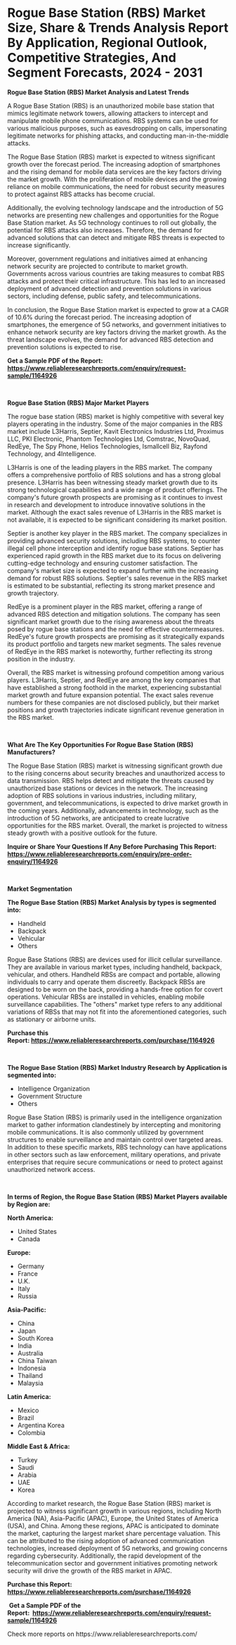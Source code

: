 <p><h1>Rogue Base Station (RBS) Market Size, Share & Trends Analysis Report By Application, Regional Outlook, Competitive Strategies, And Segment Forecasts, 2024 - 2031</h1></p><p><strong>Rogue Base Station (RBS) Market Analysis and Latest Trends</strong></p>
<p><p>A Rogue Base Station (RBS) is an unauthorized mobile base station that mimics legitimate network towers, allowing attackers to intercept and manipulate mobile phone communications. RBS systems can be used for various malicious purposes, such as eavesdropping on calls, impersonating legitimate networks for phishing attacks, and conducting man-in-the-middle attacks.</p><p>The Rogue Base Station (RBS) market is expected to witness significant growth over the forecast period. The increasing adoption of smartphones and the rising demand for mobile data services are the key factors driving the market growth. With the proliferation of mobile devices and the growing reliance on mobile communications, the need for robust security measures to protect against RBS attacks has become crucial.</p><p>Additionally, the evolving technology landscape and the introduction of 5G networks are presenting new challenges and opportunities for the Rogue Base Station market. As 5G technology continues to roll out globally, the potential for RBS attacks also increases. Therefore, the demand for advanced solutions that can detect and mitigate RBS threats is expected to increase significantly.</p><p>Moreover, government regulations and initiatives aimed at enhancing network security are projected to contribute to market growth. Governments across various countries are taking measures to combat RBS attacks and protect their critical infrastructure. This has led to an increased deployment of advanced detection and prevention solutions in various sectors, including defense, public safety, and telecommunications.</p><p>In conclusion, the Rogue Base Station market is expected to grow at a CAGR of 10.6% during the forecast period. The increasing adoption of smartphones, the emergence of 5G networks, and government initiatives to enhance network security are key factors driving the market growth. As the threat landscape evolves, the demand for advanced RBS detection and prevention solutions is expected to rise.</p></p>
<p><strong>Get a Sample PDF of the Report:&nbsp; <a href="https://www.reliableresearchreports.com/enquiry/request-sample/1164926">https://www.reliableresearchreports.com/enquiry/request-sample/1164926</a></strong></p>
<p>&nbsp;</p>
<p><strong>Rogue Base Station (RBS) Major Market Players</strong></p>
<p><p>The rogue base station (RBS) market is highly competitive with several key players operating in the industry. Some of the major companies in the RBS market include L3Harris, Septier, Kavit Electronics Industries Ltd, Proximus LLC, PKI Electronic, Phantom Technologies Ltd, Comstrac, NovoQuad, RedEye, The Spy Phone, Helios Technologies, Ismallcell Biz, Rayfond Technology, and 4Intelligence.</p><p>L3Harris is one of the leading players in the RBS market. The company offers a comprehensive portfolio of RBS solutions and has a strong global presence. L3Harris has been witnessing steady market growth due to its strong technological capabilities and a wide range of product offerings. The company's future growth prospects are promising as it continues to invest in research and development to introduce innovative solutions in the market. Although the exact sales revenue of L3Harris in the RBS market is not available, it is expected to be significant considering its market position.</p><p>Septier is another key player in the RBS market. The company specializes in providing advanced security solutions, including RBS systems, to counter illegal cell phone interception and identify rogue base stations. Septier has experienced rapid growth in the RBS market due to its focus on delivering cutting-edge technology and ensuring customer satisfaction. The company's market size is expected to expand further with the increasing demand for robust RBS solutions. Septier's sales revenue in the RBS market is estimated to be substantial, reflecting its strong market presence and growth trajectory.</p><p>RedEye is a prominent player in the RBS market, offering a range of advanced RBS detection and mitigation solutions. The company has seen significant market growth due to the rising awareness about the threats posed by rogue base stations and the need for effective countermeasures. RedEye's future growth prospects are promising as it strategically expands its product portfolio and targets new market segments. The sales revenue of RedEye in the RBS market is noteworthy, further reflecting its strong position in the industry.</p><p>Overall, the RBS market is witnessing profound competition among various players. L3Harris, Septier, and RedEye are among the key companies that have established a strong foothold in the market, experiencing substantial market growth and future expansion potential. The exact sales revenue numbers for these companies are not disclosed publicly, but their market positions and growth trajectories indicate significant revenue generation in the RBS market.</p></p>
<p>&nbsp;</p>
<p><strong>What Are The Key Opportunities For Rogue Base Station (RBS) Manufacturers?</strong></p>
<p><p>The Rogue Base Station (RBS) market is witnessing significant growth due to the rising concerns about security breaches and unauthorized access to data transmission. RBS helps detect and mitigate the threats caused by unauthorized base stations or devices in the network. The increasing adoption of RBS solutions in various industries, including military, government, and telecommunications, is expected to drive market growth in the coming years. Additionally, advancements in technology, such as the introduction of 5G networks, are anticipated to create lucrative opportunities for the RBS market. Overall, the market is projected to witness steady growth with a positive outlook for the future.</p></p>
<p><strong>Inquire or Share Your Questions If Any Before Purchasing This Report: <a href="https://www.reliableresearchreports.com/enquiry/pre-order-enquiry/1164926">https://www.reliableresearchreports.com/enquiry/pre-order-enquiry/1164926</a></strong></p>
<p>&nbsp;</p>
<p><strong>Market Segmentation</strong></p>
<p><strong>The Rogue Base Station (RBS) Market Analysis by types is segmented into:</strong></p>
<p><ul><li>Handheld</li><li>Backpack</li><li>Vehicular</li><li>Others</li></ul></p>
<p><p>Rogue Base Stations (RBS) are devices used for illicit cellular surveillance. They are available in various market types, including handheld, backpack, vehicular, and others. Handheld RBSs are compact and portable, allowing individuals to carry and operate them discreetly. Backpack RBSs are designed to be worn on the back, providing a hands-free option for covert operations. Vehicular RBSs are installed in vehicles, enabling mobile surveillance capabilities. The "others" market type refers to any additional variations of RBSs that may not fit into the aforementioned categories, such as stationary or airborne units.</p></p>
<p><strong>Purchase this Report:&nbsp;<a href="https://www.reliableresearchreports.com/purchase/1164926">https://www.reliableresearchreports.com/purchase/1164926</a></strong></p>
<p>&nbsp;</p>
<p><strong>The Rogue Base Station (RBS) Market Industry Research by Application is segmented into:</strong></p>
<p><ul><li>Intelligence Organization</li><li>Government Structure</li><li>Others</li></ul></p>
<p><p>Rogue Base Station (RBS) is primarily used in the intelligence organization market to gather information clandestinely by intercepting and monitoring mobile communications. It is also commonly utilized by government structures to enable surveillance and maintain control over targeted areas. In addition to these specific markets, RBS technology can have applications in other sectors such as law enforcement, military operations, and private enterprises that require secure communications or need to protect against unauthorized network access.</p></p>
<p>&nbsp;</p>
<p><strong>In terms of Region, the Rogue Base Station (RBS) Market Players available by Region are:</strong></p>
<p>
    <p> <strong> North America: </strong>
        <ul>
            <li>United States</li>
            <li>Canada</li>
        </ul>
        </p> 
    <p> <strong> Europe: </strong>
        <ul>
            <li>Germany</li>
            <li>France</li>
            <li>U.K.</li>
            <li>Italy</li>
            <li>Russia</li>
        </ul>
        </p> 
    <p> <strong> Asia-Pacific: </strong>
        <ul>
            <li>China</li>
            <li>Japan</li>
            <li>South Korea</li>
            <li>India</li>
            <li>Australia</li>
            <li>China Taiwan</li>
            <li>Indonesia</li>
            <li>Thailand</li>
            <li>Malaysia</li>
        </ul>
        </p> 
    <p> <strong> Latin America: </strong>
        <ul>
            <li>Mexico</li>
            <li>Brazil</li>
            <li>Argentina Korea</li>
            <li>Colombia</li>
        </ul>
        </p> 
    <p> <strong> Middle East & Africa: </strong>
        <ul>
            <li>Turkey</li>
            <li>Saudi</li>
            <li>Arabia</li>
            <li>UAE</li>
            <li>Korea</li>
        </ul>
    </p>
    </p>
<p><p>According to market research, the Rogue Base Station (RBS) market is projected to witness significant growth in various regions, including North America (NA), Asia-Pacific (APAC), Europe, the United States of America (USA), and China. Among these regions, APAC is anticipated to dominate the market, capturing the largest market share percentage valuation. This can be attributed to the rising adoption of advanced communication technologies, increased deployment of 5G networks, and growing concerns regarding cybersecurity. Additionally, the rapid development of the telecommunication sector and government initiatives promoting network security will drive the growth of the RBS market in APAC.</p></p>
<p><strong>Purchase this Report: <a href="https://www.reliableresearchreports.com/purchase/1164926">https://www.reliableresearchreports.com/purchase/1164926</a></strong></p>
<p>&nbsp;<strong>Get a Sample PDF of the Report:&nbsp;&nbsp;<a href="https://www.reliableresearchreports.com/enquiry/request-sample/1164926">https://www.reliableresearchreports.com/enquiry/request-sample/1164926</a></strong></p>
<p><strong></strong></p>
<p>Check more reports on https://www.reliableresearchreports.com/</p>